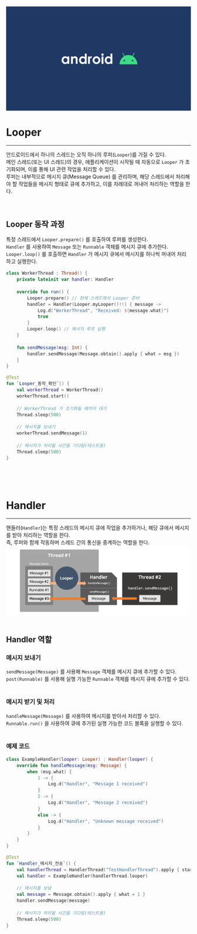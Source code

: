 ![banner](./android.png)
# Looper
- - -
안드로이드에서 하나의 스레드는 오직 하나의 루퍼(`Looper`)를 가질 수 있다.<br/>
메인 스레드(또는 UI 스레드)의 경우, 애플리케이션이 시작될 때 자동으로 `Looper` 가 초기화되며, 이를 통해 UI 관련 작업을 처리할 수 있다.<br/>
루퍼는 내부적으로 메시지 큐(Message Queue) 를 관리하며, 해당 스레드에서 처리해야 할 작업들을 메시지 형태로 큐에 추가하고, 이를 차례대로 꺼내어 처리하는 역할을 한다.<br/>
<br/>
<br/>

## Looper 동작 과정
특정 스레드에서 `Looper.prepare()` 를 호출하여 루퍼를 생성한다.<br/>
`Handler` 를 사용하여 `Message` 또는 `Runnable` 객체를 메시지 큐에 추가한다.<br/>
`Looper.loop()` 를 호출하면 `Handler` 가 메시지 큐에서 메시지를 하나씩 꺼내어 처리하고 실행한다.<br/>

```kotlin
class WorkerThread : Thread() {
    private lateinit var handler: Handler

    override fun run() {
        Looper.prepare() // 현재 스레드에서 Looper 준비
        handler = Handler(Looper.myLooper()!!) { message ->
            Log.d("WorkerThread", "Received: ${message.what}")
            true
        }
        Looper.loop() // 메시지 루프 실행
    }

    fun sendMessage(msg: Int) {
        handler.sendMessage(Message.obtain().apply { what = msg })
    }
}
```
```kotlin
@Test
fun `Looper_동작_확인`() {
    val workerThread = WorkerThread()
    workerThread.start()

    // WorkerThread 가 초기화될 때까지 대기
    Thread.sleep(500)

    // 메시지를 보내기
    workerThread.sendMessage(1)

    // 메시지가 처리될 시간을 기다림(테스트용)
    Thread.sleep(500)
}
```
<br/>
<br/>
<br/>



# Handler
- - -
핸들러(`Handler`)는 특정 스레드의 메시지 큐에 작업을 추가하거나, 해당 큐에서 메시지를 받아 처리하는 역할을 한다.<br/>
즉, 루퍼와 함께 작동하며 스레드 간의 통신을 중계하는 역할을 한다.<br/>
![handler](./handler.png)
<br/>
<br/>

## Handler 역할
### 메시지 보내기
`sendMessage(Message)` 를 사용해 `Message` 객체를 메시지 큐에 추가할 수 있다.<br/>
`post(Runnable)` 를 사용해 실행 가능한 `Runnable` 객체를 메시지 큐에 추가할 수 있다.<br/>
<br/>

### 메시지 받기 및 처리
`handleMessage(Message)` 를 사용하여 메시지를 받아서 처리할 수 있다.<br/>
`Runnable.run()` 을 사용하여 큐에 추가된 실행 가능한 코드 블록을 실행할 수 있다.<br/>
<br/>

### 예제 코드
```kotlin
class ExampleHandler(looper: Looper) : Handler(looper) {
    override fun handleMessage(msg: Message) {
        when (msg.what) {
            1 -> {
                Log.d("Handler", "Message 1 received")
            }
            2 -> {
                Log.d("Handler", "Message 2 received")
            }
            else -> {
                Log.d("Handler", "Unknown message received")
            }
        }
    }
}
```
```kotlin
@Test
fun `Handler_메시지_전송`() {
    val handlerThread = HandlerThread("TestHandlerThread").apply { start() }
    val handler = ExampleHandler(handlerThread.looper)

    // 메시지를 보냄
    val message = Message.obtain().apply { what = 1 }
    handler.sendMessage(message)

    // 메시지가 처리될 시간을 기다림(테스트용)
    Thread.sleep(500)
}
```